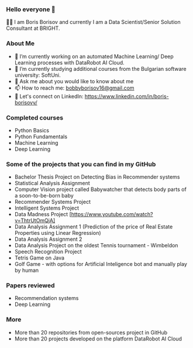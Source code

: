  ### Hello everyone 👋
   🧑‍🎓 I am Boris Borisov and currently I am a Data Scientist/Senior Solution Consultant at BRIGHT.

 ### About Me

- 🔭 I’m currently working on an automated Machine Learning/ Deep Learning processes with DataRobot AI Cloud.
- 🌱 I’m currently studying additional courses from the Bulgarian software university: SoftUni.
- 💬 Ask me about you would like to know about me
- 📫 How to reach me: bobbyborisov16@gmail.com
- 👔 Let's connect on LinkedIn: https://www.linkedin.com/in/boris-borisovv/

### Completed courses

- Python Basics 
- Python Fundamentals
- Machine Learning
- Deep Learning


### Some of the projects that you can find in my GitHub

- Bachelor Thesis Project on Detecting Bias in Recommender systems
- Statistical Analysis Assignment
- Computer Vision project called Babywatcher that detects body parts of a soon-to-be-born baby 
- Recommender Systems Project
- Intelligent Systems Project 
- Data Madness Project [https://www.youtube.com/watch?v=ThtrUtOmQjA]
- Data Analysis Assignment 1 (Prediction of the price of Real Estate Properties using Linear Regression)
- Data Analysis Assignment 2 
- Data Analysis Project on the oldest Tennis tournament - Wimbeldon
- Speech Recognition Project
- Tetris Game on Java
- Golf Game - with options for Artificial Inteligence bot and manually play by human

### Papers reviewed

- Recommendation systems
- Deep Learning

### More
- More than 20 repositories from open-sources project in GitHub
- More than 20 projects developed on the platform DataRobot AI Cloud



